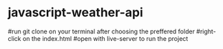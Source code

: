 # javascript-weather-api
#run git clone on your terminal after choosing the preffered folder
#right-click on the index.html
#open with live-server to run the project
